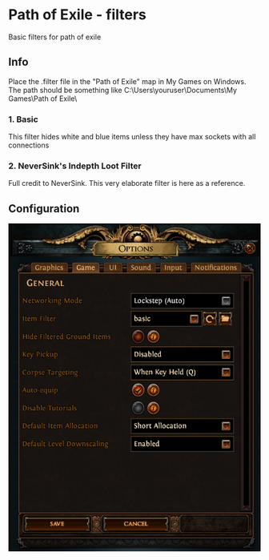 # Path of Exile - filters
Basic filters for path of exile

## Info
Place the .filter file in the "Path of Exile" map in My Games on Windows.<br>
The path should be something like C:\Users\youruser\Documents\My Games\Path of Exile\

### 1. Basic
This filter hides white and blue items unless they have max sockets with all connections
    
### 2. NeverSink's Indepth Loot Filter
Full credit to NeverSink. This very elaborate filter is here as a reference.


## Configuration

![Path of Exile options](img/PoEoptions.png)

